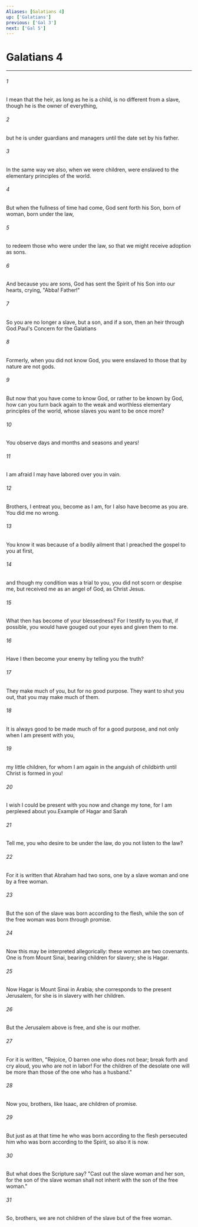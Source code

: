 ```yaml
---
Aliases: [Galatians 4]
up: ['Galatians']
previous: ['Gal 3']
next: ['Gal 5']
---
```

# Galatians 4
***



###### 1 
I mean that the heir, as long as he is a child, is no different from a slave, though he is the owner of everything, 

###### 2 
but he is under guardians and managers until the date set by his father. 

###### 3 
In the same way we also, when we were children, were enslaved to the elementary principles of the world. 

###### 4 
But when the fullness of time had come, God sent forth his Son, born of woman, born under the law, 

###### 5 
to redeem those who were under the law, so that we might receive adoption as sons. 

###### 6 
And because you are sons, God has sent the Spirit of his Son into our hearts, crying, "Abba! Father!" 

###### 7 
So you are no longer a slave, but a son, and if a son, then an heir through God.Paul's Concern for the Galatians 

###### 8 
Formerly, when you did not know God, you were enslaved to those that by nature are not gods. 

###### 9 
But now that you have come to know God, or rather to be known by God, how can you turn back again to the weak and worthless elementary principles of the world, whose slaves you want to be once more? 

###### 10 
You observe days and months and seasons and years! 

###### 11 
I am afraid I may have labored over you in vain. 

###### 12 
Brothers, I entreat you, become as I am, for I also have become as you are. You did me no wrong. 

###### 13 
You know it was because of a bodily ailment that I preached the gospel to you at first, 

###### 14 
and though my condition was a trial to you, you did not scorn or despise me, but received me as an angel of God, as Christ Jesus. 

###### 15 
What then has become of your blessedness? For I testify to you that, if possible, you would have gouged out your eyes and given them to me. 

###### 16 
Have I then become your enemy by telling you the truth? 

###### 17 
They make much of you, but for no good purpose. They want to shut you out, that you may make much of them. 

###### 18 
It is always good to be made much of for a good purpose, and not only when I am present with you, 

###### 19 
my little children, for whom I am again in the anguish of childbirth until Christ is formed in you! 

###### 20 
I wish I could be present with you now and change my tone, for I am perplexed about you.Example of Hagar and Sarah 

###### 21 
Tell me, you who desire to be under the law, do you not listen to the law? 

###### 22 
For it is written that Abraham had two sons, one by a slave woman and one by a free woman. 

###### 23 
But the son of the slave was born according to the flesh, while the son of the free woman was born through promise. 

###### 24 
Now this may be interpreted allegorically: these women are two covenants. One is from Mount Sinai, bearing children for slavery; she is Hagar. 

###### 25 
Now Hagar is Mount Sinai in Arabia; she corresponds to the present Jerusalem, for she is in slavery with her children. 

###### 26 
But the Jerusalem above is free, and she is our mother. 

###### 27 
For it is written, "Rejoice, O barren one who does not bear; break forth and cry aloud, you who are not in labor! For the children of the desolate one will be more than those of the one who has a husband." 

###### 28 
Now you, brothers, like Isaac, are children of promise. 

###### 29 
But just as at that time he who was born according to the flesh persecuted him who was born according to the Spirit, so also it is now. 

###### 30 
But what does the Scripture say? "Cast out the slave woman and her son, for the son of the slave woman shall not inherit with the son of the free woman." 

###### 31 
So, brothers, we are not children of the slave but of the free woman.

